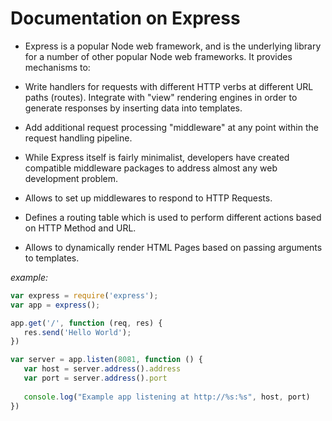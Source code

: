 # Documentation on Express

- Express is a popular Node web framework, and is the underlying library for a number of other popular Node web frameworks. It provides mechanisms to: 

- Write handlers for requests with different HTTP verbs at different URL paths (routes).
Integrate with "view" rendering engines in order to generate responses by inserting data into templates.

- Add additional request processing "middleware" at any point within the request handling pipeline.

- While Express itself is fairly minimalist, developers have created compatible middleware packages to address almost any web development problem.

- Allows to set up middlewares to respond to HTTP Requests.

- Defines a routing table which is used to perform different actions based on HTTP Method and URL.

- Allows to dynamically render HTML Pages based on passing arguments to templates.

*example:*

```javascript
var express = require('express');
var app = express();

app.get('/', function (req, res) {
   res.send('Hello World');
})

var server = app.listen(8081, function () {
   var host = server.address().address
   var port = server.address().port
   
   console.log("Example app listening at http://%s:%s", host, port)
})
```